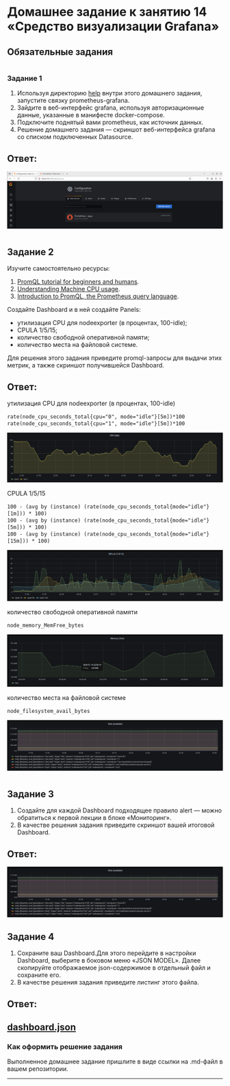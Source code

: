# Домашнее задание к занятию 14 «Средство визуализации Grafana»

## Обязательные задания

#
### Задание 1

1. Используя директорию [help](./help) внутри этого домашнего задания, запустите связку prometheus-grafana.
2. Зайдите в веб-интерфейс grafana, используя авторизационные данные, указанные в манифесте docker-compose.
3. Подключите поднятый вами prometheus, как источник данных.
4. Решение домашнего задания — скриншот веб-интерфейса grafana со списком подключенных Datasource.

## Ответ:
![ScreenShot](https://github.com/estomper/devops-netology/blob/main/06-monitoring/02/img/1.png)

#
## Задание 2

Изучите самостоятельно ресурсы:

1. [PromQL tutorial for beginners and humans](https://valyala.medium.com/promql-tutorial-for-beginners-9ab455142085).
2. [Understanding Machine CPU usage](https://www.robustperception.io/understanding-machine-cpu-usage).
3. [Introduction to PromQL, the Prometheus query language](https://grafana.com/blog/2020/02/04/introduction-to-promql-the-prometheus-query-language/).

Создайте Dashboard и в ней создайте Panels:

- утилизация CPU для nodeexporter (в процентах, 100-idle);
- CPULA 1/5/15;
- количество свободной оперативной памяти;
- количество места на файловой системе.

Для решения этого задания приведите promql-запросы для выдачи этих метрик, а также скриншот получившейся Dashboard.

## Ответ:
утилизация CPU для nodeexporter (в процентах, 100-idle)  
```
rate(node_cpu_seconds_total{cpu="0", mode="idle"}[5m])*100
rate(node_cpu_seconds_total{cpu="1", mode="idle"}[5m])*100
```
![ScreenShot](https://github.com/estomper/devops-netology/blob/main/06-monitoring/02/img/2.png)  
  
CPULA 1/5/15  
```
100 - (avg by (instance) (rate(node_cpu_seconds_total{mode="idle"}[1m])) * 100)
100 - (avg by (instance) (rate(node_cpu_seconds_total{mode="idle"}[5m])) * 100)
100 - (avg by (instance) (rate(node_cpu_seconds_total{mode="idle"}[15m])) * 100)
```
![ScreenShot](https://github.com/estomper/devops-netology/blob/main/06-monitoring/02/img/3.png)  
  
количество свободной оперативной памяти  
```
node_memory_MemFree_bytes
```
![ScreenShot](https://github.com/estomper/devops-netology/blob/main/06-monitoring/02/img/4.png)  
  
количество места на файловой системе  
```
node_filesystem_avail_bytes
```
![ScreenShot](https://github.com/estomper/devops-netology/blob/main/06-monitoring/02/img/5.png)  
  
#
## Задание 3

1. Создайте для каждой Dashboard подходящее правило alert — можно обратиться к первой лекции в блоке «Мониторинг».
2. В качестве решения задания приведите скриншот вашей итоговой Dashboard.
## Ответ:
![ScreenShot](https://github.com/estomper/devops-netology/blob/main/06-monitoring/02/img/5.png)  
  
## Задание 4

1. Сохраните ваш Dashboard.Для этого перейдите в настройки Dashboard, выберите в боковом меню «JSON MODEL». Далее скопируйте отображаемое json-содержимое в отдельный файл и сохраните его.
2. В качестве решения задания приведите листинг этого файла.

## Ответ:
[dashboard.json](https://github.com/estomper/devops-netology/blob/main/06-monitoring/02/dashboard.json)  
---

### Как оформить решение задания

Выполненное домашнее задание пришлите в виде ссылки на .md-файл в вашем репозитории.

---
